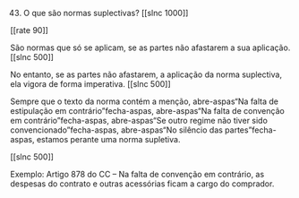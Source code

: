 43. O que são normas suplectivas?
[[slnc 1000]]

[[rate 90]]

São normas que só se aplicam, se as partes não afastarem a sua aplicação.
[[slnc 500]]

No entanto, se as partes não afastarem, a aplicação da norma suplectiva, ela vigora de forma imperativa.
[[slnc 500]]

Sempre que o texto da norma contém a menção,
abre-aspas“Na falta de estipulação em contrário”fecha-aspas,
abre-aspas“Na falta de convenção em contrário”fecha-aspas,
abre-aspas“Se outro regime não tiver sido convencionado”fecha-aspas,
abre-aspas“No silêncio das partes”fecha-aspas, estamos perante uma norma supletiva.

[[slnc 500]]

Exemplo: Artigo 878 do CC – Na falta de convenção em contrário, as despesas do contrato e outras acessórias ficam a cargo do comprador.

